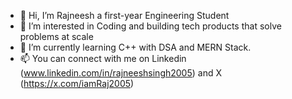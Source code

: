 - 👋 Hi, I’m Rajneesh a first-year Engineering Student
- 👀 I’m interested in Coding and building tech products that solve problems at scale
- 🌱 I’m currently learning C++ with DSA and MERN Stack.
- 📫 You can connect with me on Linkedin (www.linkedin.com/in/rajneeshsingh2005) and X (https://x.com/iamRaj2005)
